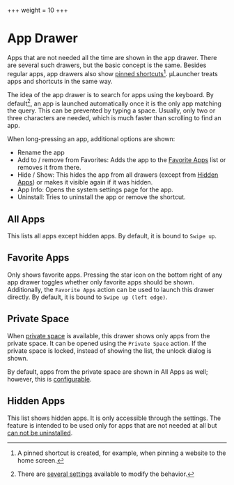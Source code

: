 +++
  weight = 10
+++

# App Drawer

Apps that are not needed all the time are shown in the app drawer.
There are several such drawers, but the basic concept is the same.
Besides regular apps, app drawers also show [pinned shortcuts](https://developer.android.com/develop/ui/views/launch/shortcuts/creating-shortcuts)[^1].
&mu;Launcher treats apps and shortcuts in the same way.

The idea of the app drawer is to search for apps using the keyboard.
By default[^2], an app is launched automatically once it is the only app matching the query.
This can be prevented by typing a space.
Usually, only two or three characters are needed, which is much faster than scrolling to find an app.

[^1]: A pinned shortcut is created, for example, when pinning a website to the home screen.
[^2]: There are [several settings](/docs/settings/#functionality) available to modify the behavior.

When long-pressing an app, additional options are shown:
* Rename the app
* Add to / remove from Favorites: Adds the app to the [Favorite Apps](#favorite-apps) list or removes it from there.
* Hide / Show: This hides the app from all drawers (except from [Hidden Apps](#hidden-apps)) or makes it visible again if it was hidden.
* App Info: Opens the system settings page for the app.
* Uninstall: Tries to uninstall the app or remove the shortcut.

## All Apps

This lists all apps except hidden apps.
By default, it is bound to `Swipe up`.

## Favorite Apps

Only shows favorite apps.
Pressing the star icon on the bottom right of any app drawer toggles whether only favorite apps should be shown.
Additionally, the `Favorite Apps` action can be used to launch this drawer directly.
By default, it is bound to `Swipe up (left edge)`.

## Private Space

When [private space](/docs/profiles/#private-space) is available, this drawer
shows only apps from the private space.
It can be opened using the `Private Space` action.
If the private space is locked, instead of showing the list, the unlock dialog is shown.

By default, apps from the private space are shown in All Apps as well; however, this is [configurable](/docs/settings/#hide-private-space-from-app-list).

## Hidden Apps

This list shows hidden apps.
It is only accessible through the settings.
The feature is intended to be used only for apps that are not needed at all but [can not be uninstalled](https://en.wikipedia.org/wiki/Software_bloat#Bloatware).
